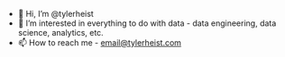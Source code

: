 - 👋 Hi, I’m @tylerheist
- 👀 I’m interested in everything to do with data - data engineering, data science, analytics, etc.
- 📫 How to reach me - email@tylerheist.com

<!---
tylerheist/tylerheist is a ✨ special ✨ repository because its `README.md` (this file) appears on your GitHub profile.
You can click the Preview link to take a look at your changes.
--->
